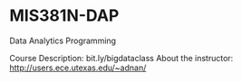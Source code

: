 MIS381N-DAP
===========

Data Analytics Programming

Course Description: bit.ly/bigdataclass
About the instructor: http://users.ece.utexas.edu/~adnan/

